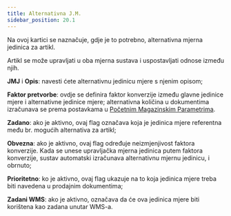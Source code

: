 ```yaml
---
title: Alternativna J.M.
sidebar_position: 20.1
---
```


Na ovoj kartici se naznačuje, gdje je to potrebno, alternativna mjerna jedinica za artikl.

Artikl se može upravljati u oba mjerna sustava i uspostavljati odnose između njih.

**JMJ** i **Opis**: navesti ćete alternativnu jedinicu mjere s njenim opisom;

**Faktor pretvorbe**: ovdje se definira faktor konverzije između glavne jedinice mjere i alternativne jedinice mjere; alternativna količina u dokumentima izračunava se prema postavkama u [Početnim Magazinskim Parametrima](/docs/configurations/parameters/logistics/warehouse-initial-parameters/warehouse-parameters).

**Zadano**: ako je aktivno, ovaj flag označava koja je jedinica mjere referentna među br. mogućih alternativa za artikl;

**Obvezna**: ako je aktivno, ovaj flag određuje neizmjenjivost faktora konverzije. Kada se unese upravljačka mjerna jedinica putem faktora konverzije, sustav automatski izračunava alternativnu mjernu jedinicu, i obrnuto;

**Prioritetno**: ko je aktivno, ovaj flag ukazuje na to koja jedinica mjere treba biti navedena u prodajnim dokumentima;

**Zadani WMS**: ako je aktivno, označava da će ova jedinica mjere biti korištena kao zadana unutar WMS-a.
